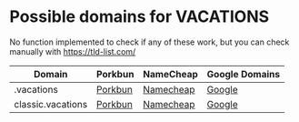 # Possible domains for VACATIONS

No function implemented to check if any of these work, but you can check manually with https://tld-list.com/

| Domain | Porkbun | NameCheap | Google Domains |
|---|---|---|---|
| .vacations | [Porkbun](https://porkbun.com/checkout/search?prb=e814663da1&tlds=&idnLanguage=&search=search&q=.vacations) | [Namecheap](https://www.namecheap.com/domains/registration/results/?domain=.vacations) | [Google](https://domains.google.com/registrar/search?searchTerm=.vacations) |
| classic.vacations | [Porkbun](https://porkbun.com/checkout/search?prb=e814663da1&tlds=&idnLanguage=&search=search&q=classic.vacations) | [Namecheap](https://www.namecheap.com/domains/registration/results/?domain=classic.vacations) | [Google](https://domains.google.com/registrar/search?searchTerm=classic.vacations) |
